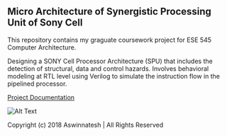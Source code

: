 ## Micro Architecture of Synergistic Processing Unit of Sony Cell

This repository contains my graguate coursework project for ESE 545 Computer Architecture.

Designing a SONY Cell Processor Architecture (SPU) that includes the detection of structural, data and control hazards. Involves behavioral modeling at RTL level using Verilog to simulate the instruction flow in the pipelined processor.


[Project Documentation](https://github.com/Aswinnatesh/Synergistic-Processing-Unit-of-Sony-Cell/blob/master/ESE%20545-Project_Report.pdf)

![Alt Text](https://github.com/Aswinnatesh/Synergistic-Processing-Unit-of-Sony-Cell/blob/master/Datapath_Controlpath.png)

Copyright (c) 2018 Aswinnatesh | All Rights Reserved



